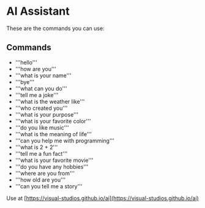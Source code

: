 # AI Assistant

These are the commands you can use:

## Commands

- '''hello'''
- '''how are you'''
- '''what is your name'''
- '''bye'''
- '''what can you do'''
- '''tell me a joke'''
- '''what is the weather like'''
- '''who created you'''
- '''what is your purpose'''
- '''what is your favorite color'''
- '''do you like music'''
- '''what is the meaning of life'''
- '''can you help me with programming'''
- '''what is 2 + 2'''
- '''tell me a fun fact'''
- '''what is your favorite movie'''
- '''do you have any hobbies'''
- '''where are you from'''
- '''how old are you'''
- '''can you tell me a story'''

Use at [https://visual-studios.github.io/ai](https://visual-studios.github.io/ai)

